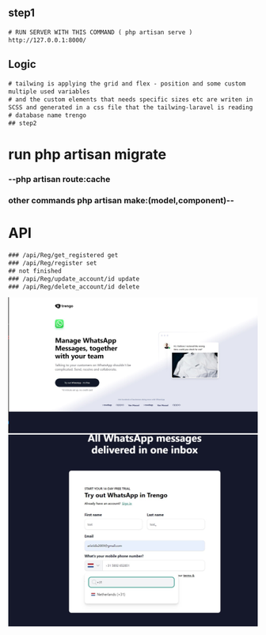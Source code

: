 ## step1
```
# RUN SERVER WITH THIS COMMAND ( php artisan serve ) http://127.0.0.1:8000/
```
## Logic
```
# tailwing is applying the grid and flex - position and some custom multiple used variables 
# and the custom elements that needs specific sizes etc are writen in SCSS and generated in a css file that the tailwing-laravel is reading 
# database name trengo
## step2
```

# run php artisan migrate 
### --php artisan route:cache
### other commands php artisan make:(model,component)--
 
 
 # API
 ```
 ### /api/Reg/get_registered get 
 ### /api/Reg/register set
 ## not finished 
 ### /api/Reg/update_account/id update
 ### /api/Reg/delete_account/id delete
 ```

 ![desktop](https://github.com/afrixea/trengo_assignment/blob/78ec503c1d50b775af24006fc786eca19b20fd2c/Screenshot_1.jpg)
 ![desktop](https://github.com/afrixea/trengo_assignment/blob/78ec503c1d50b775af24006fc786eca19b20fd2c/Screenshot_2.jpg)
 
 
